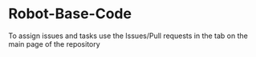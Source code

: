# Robot-Base-Code

To assign issues and tasks use the Issues/Pull requests in the tab on the main page of the repository
